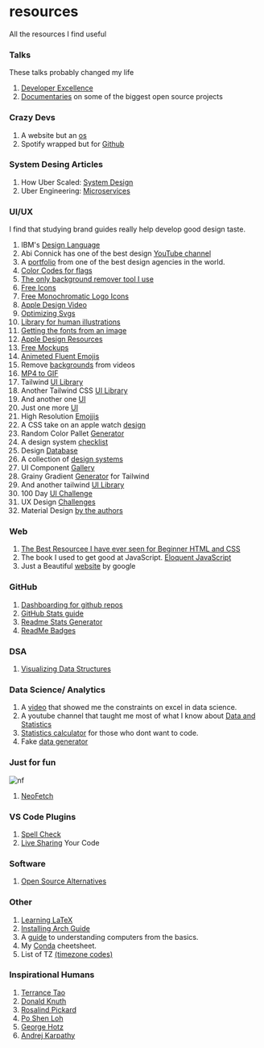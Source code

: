 
# resources
All the resources I find useful

### Talks

These talks probably changed my life

1. [Developer Excellence](https://www.youtube.com/watch?v=96VlfN7ViyE)
2. [Documentaries](https://www.youtube.com/@Honeypotio) on some of the biggest open source projects

### Crazy Devs 

1. A website but an [os](https://dustinbrett.com/)
2. Spotify wrapped but for [Github](https://git-wrapped.com/)

### System Desing Articles 

1. How Uber Scaled: [System Design](https://highscalability.com/brief-history-of-scaling-uber/)
2. Uber Engineering: [Microservices](https://www.uber.com/en-UG/blog/building-tincup-microservice-implementation/?ref=highscalability.com)

### UI/UX 

I find that studying brand guides really help develop good design taste. 

1. IBM's [Design Language](https://www.ibm.com/design/language/)
2. Abi Connick has one of the best design [YouTube channel](https://www.youtube.com/@abiconnick)
3. A [portfolio](https://www.pentagram.com/work) from one of the best design agencies in the world.
4. [Color Codes for flags](https://www.flagcolorcodes.com/uganda)
5. [The only background remover tool I use](https://www.remove.bg/)
6. [Free Icons](https://freeicons.io/)
7. [Free Monochromatic Logo Icons](https://simpleicons.org/?q=iMovie)
8. [Apple Design Video](https://www.youtube.com/watch?v=RsbS5JWxFyk&list=PPSV)
9. [Optimizing Svgs](https://github.com/svg/svgo)
10. [Library for human illustrations](https://www.humaaans.com/)
11. [Getting the fonts from an image](https://www.myfonts.com/pages/whatthefont)
12. [Apple Design Resources](https://developer.apple.com/design/resources/)
13. [Free Mockups](https://www.mockupworld.co/)
14. [Animeted Fluent Emojis](https://animated-fluent-emoji.vercel.app/)
15. Remove [backgrounds](https://www.unscreen.com/) from videos
16. [MP4 to GIF](https://ezgif.com/video-to-gif)
17. Tailwind [UI Library](https://www.hyperui.dev/)
18. Another Tailwind CSS [UI Library](https://mambaui.com/components/timeline)
19. And another one [UI](https://headlessui.com/)
20. Just one more [UI](https://daisyui.com/components/)
21. High Resolution [Emojjis](https://emojipedia.org/)
22. A CSS take on an apple watch [design](https://cssanimation.rocks/watch/)
23. Random Color Pallet [Generator](https://farbvelo.elastiq.ch/)
24. A design system [checklist](http://designsystemchecklist.com/)
25. Design [Database](https://designsystems.surf/)
26. A collection of [design systems](https://designsystemsrepo.com/)
27. UI Component [Gallery](https://designsystemsrepo.com/)
28. Grainy Gradient [Generator](https://hypercolor.dev/grainy) for Tailwind
29. And another tailwind [UI Library](https://originui.com/)
30. 100 Day [UI Challenge](https://www.dailyui.co)
31. UX Design [Challenges](https://uxtools.co/challenges/)
32. Material Design [by the authors](https://m3.material.io/)

### Web
1. [The Best Resourcee I have ever seen for Beginner HTML and CSS](https://wtf.tw/ref/duckett.pdf)
2. The book I used to get good at JavaScript. [Eloquent JavaScript](https://eloquentjavascript.net/)
3. Just a Beautiful [website](https://www.android.com/better-together/quick-share-app/) by google

### GitHub

1. [Dashboarding for github repos](https://repo-tracker.com)
2. [GitHub Stats guide](https://github.com/jdevfullstack/github-stats-guide)
3. [Readme Stats Generator](https://gh-stats-gen.vercel.app/)
4. [ReadMe Badges](https://github.com/alexandresanlim/Badges4-README.md-Profile)

### DSA 
1. [Visualizing Data Structures](https://visualgo.net/en)

### Data Science/ Analytics
1. A [video](https://www.youtube.com/watch?v=0pJA8WxTAYI&pp=ygUQbmRjIGRhdGEgc2NpZW5jZQ%3D%3D) that showed me the constraints on excel in data science.
2. A youtube channel that taught me most of what I know about [Data and Statistics](https://www.youtube.com/@datatab)
3. [Statistics calculator](https://datatab.net/statistics-calculator/charts) for those who dont want to code.
4. Fake [data generator](https://generatedata.com/)

### Just for fun

![nf](https://github.com/user-attachments/assets/10571098-68dc-4cc6-a761-47a9325644f0) 
1. [NeoFetch](https://github.com/dylanaraps/neofetch/wiki/Installation)

### VS Code Plugins

1. [Spell Check](https://marketplace.visualstudio.com/items?itemName=streetsidesoftware.code-spell-checker)
2. [Live Sharing](https://marketplace.visualstudio.com/items?itemName=MS-vsliveshare.vsliveshare) Your Code

### Software

1. [Open Source Alternatives](https://www.opensourcealternative.to/)

### Other

1. [Learning LaTeX](https://www.cs.princeton.edu/courses/archive/spr10/cos433/Latex/latex-guide.pdf)
2. [Installing Arch Guide](https://gist.github.com/mjkstra/96ce7a5689d753e7a6bdd92cdc169bae)
3. A [guide](https://cpu.land/) to understanding computers from the basics.
4. My [Conda](https://github.com/anzonathan/resources/blob/main/Conda.md) cheetsheet.
5. List of TZ [(timezone codes)](https://en.wikipedia.org/wiki/List_of_tz_database_time_zones)

### Inspirational Humans

1. [Terrance Tao](https://terrytao.wordpress.com/)
2. [Donald Knuth](https://www-cs-faculty.stanford.edu/~knuth/)
3. [Rosalind Pickard](https://web.media.mit.edu/~picard/)
4. [Po Shen Loh](https://www.poshenloh.com/)
5. [George Hotz](https://geohot.com/)
6. [Andrej Karpathy](https://karpathy.ai/)

